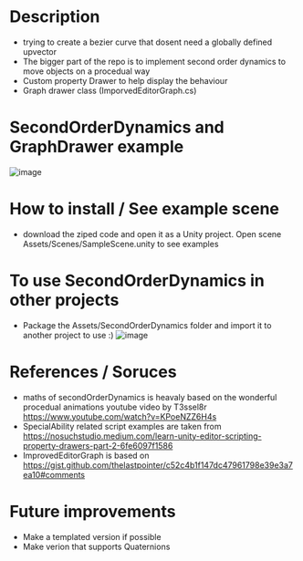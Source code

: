 # Description
- trying to create a bezier curve that dosent need a globally defined upvector
- The bigger part of the repo is to implement second order dynamics to move objects on a procedual way
- Custom property Drawer to help display the behaviour
- Graph drawer class (ImporvedEditorGraph.cs)

# SecondOrderDynamics and GraphDrawer example
![image](https://user-images.githubusercontent.com/62551684/192576411-0105cc69-1d34-4906-affb-ab048898f40e.png)

 # How to install / See example scene
 - download the ziped code and open it as a Unity project. Open scene Assets/Scenes/SampleScene.unity to see examples
 
# To use SecondOrderDynamics in other projects
- Package the Assets/SecondOrderDynamics folder and import it to another project to use :)
![image](https://user-images.githubusercontent.com/62551684/192576803-7f779328-fc1a-4f14-a019-00c1fc924420.png)

# References / Soruces
- maths of secondOrderDynamics is heavaly based on the wonderful procedual animations youtube video by T3ssel8r https://www.youtube.com/watch?v=KPoeNZZ6H4s
- SpecialAbility related script examples are taken from https://nosuchstudio.medium.com/learn-unity-editor-scripting-property-drawers-part-2-6fe6097f1586
- ImprovedEditorGraph is based on https://gist.github.com/thelastpointer/c52c4b1f147dc47961798e39e3a7ea10#comments

# Future improvements
- Make a templated version if possible
- Make verion that supports Quaternions
